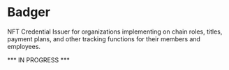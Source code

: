 # Badger
NFT Credential Issuer for organizations implementing on chain roles, titles, payment plans, and other tracking functions for their members and employees.

*** IN PROGRESS ***

